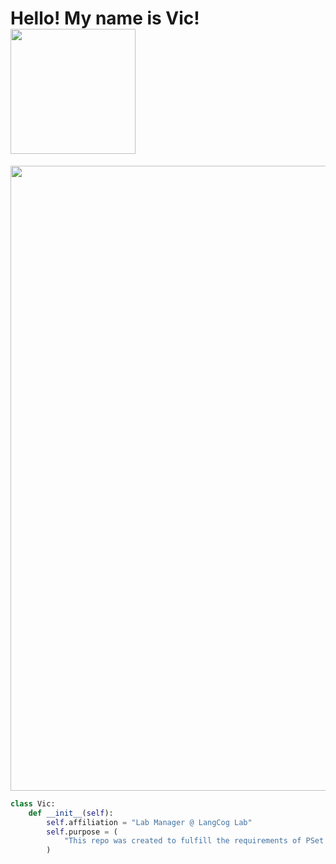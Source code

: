 
# Hello! My name is Vic!   <img src="https://langcog.stanford.edu/images/lab_logo_stanford.png" width="200" style="vertical-align: middle; margin-right: 6px;">

<img src="https://media.giphy.com/media/v1.Y2lkPTc5MGI3NjExZjh2Mm94a2Q0bzYybm1nYWRsOGl3bmlpeHlvODgzYzhwa2c4YmNpMSZlcD12MV9naWZzX3NlYXJjaCZjdD1n/l46Cnk4ZRTlfeI32o/giphy.gif" width="1000"/>

```python
class Vic:
    def __init__(self):
        self.affiliation = "Lab Manager @ LangCog Lab"
        self.purpose = (
            "This repo was created to fulfill the requirements of PSet 01 for Psych 251.\n Please find PSYCH251_PSET1.rmd, a basic script written in R Markdown."
        )
```
